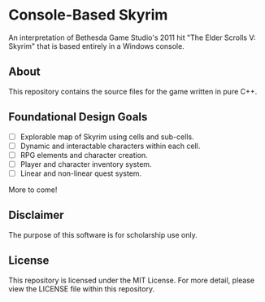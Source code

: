 # Console-Based Skyrim

An interpretation of Bethesda Game Studio's 2011 hit "The Elder Scrolls V: Skyrim" that is based entirely in a Windows console.

## About

This repository contains the source files for the game written in pure C++.

## Foundational Design Goals

- [ ] Explorable map of Skyrim using cells and sub-cells.
- [ ] Dynamic and interactable characters within each cell.
- [ ] RPG elements and character creation.
- [ ] Player and character inventory system.
- [ ] Linear and non-linear quest system.

More to come!

## Disclaimer

The purpose of this software is for scholarship use only.

## License

This repository is licensed under the MIT License. For more detail, please view the LICENSE file within this repository.